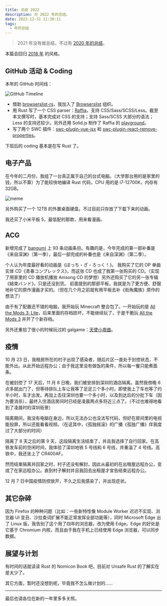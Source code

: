 ```yaml
---
title: 总结 2022
description: 对 2022 年的总结。
date: 2022-12-31 11:38:11
tags:
  - 年终总结
---
```


> 2021 年没有做总结，不过有 [2020 年的总结](./summary-of-2020.html)。

本篇会回归 [2018 年](./summary-of-2018.html) 的风格。

## GitHub 活动 & Coding

本年的 GitHub 时间线：

![GitHub Timeline](../images/summary-of-2022/github-timeline.webp)

- 借助 [browserslist-rs](https://github.com/browserslist/browserslist-rs)，我加入了 [Browserslist](https://github.com/browserslist) 组织。
- 用 Rust 写了一个 CSS parser：[Raffia](https://github.com/g-plane/raffia)，支持 CSS/Sass/SCSS/Less。截至本文撰写时，基本完成对 CSS 的支持；支持 Sass/SCSS 大部分的语法；Less 的支持还较少。另外还用 Solid.js 制作了 Raffia 的 [playground](http://raffia-play.vercel.app/)。
- 写了两个 SWC 插件：[swc-plugin-vue-jsx](https://github.com/g-plane/swc-plugin-vue-jsx) 和 [swc-plugin-react-remove-properties](https://github.com/g-plane/swc-plugin-react-remove-properties)。

下班后的 coding 基本是在写 Rust 了。

## 电子产品

在今年的二月份，我组了一台真正属于自己的台式电脑。（大学那台用的是家里的钱，所以不算）为了能较快地编译 Rust 代码，CPU 用的是 i7-12700K，内存有 32GB。

![meme](../images/summary-of-2022/meme.webp)

另外购买了一个 12TB 的外置桌面硬盘。不过目前只存放了下载下来的动画。

我还买了小米平板 5，最低配的那款，用来看漫画。

## ACG

新增完成了 [bangumi](https://bgm.tv/anime/list/468610/collect) 上 93 条动画条目。有趣的是，今年完成的第一部补番是《来自深渊》（第一季），最后一部完成的补番也是《来自深渊》（第二季）。

个人认为年度最好看的动画是《ぼっち・ざ・ろっく！》。
我购买了它的 OP 单曲实体 CD《青春コンプレックス》，而这张 CD 也成了我第一张购买的 CD。（实现了用家里的 CD 播放机播放 Anisong CD 的梦想）另外还购买了它的另一张专辑《結束バンド》，只是还没到货。
前面提到的那部平板，我就是为了更方便、舒服地补它的原作漫画才买的。（但在几个月之前就有用平板去补《街角魔族》原作的想法了）

由于有了配置还不错的电脑，我开始玩 Minecraft 整合包了。一开始玩的是 [All the Mods 3: Lite](https://www.curseforge.com/minecraft/modpacks/atm-3-lite)，后来里面的存档损坏，不能继续玩了，于是干脆玩 [All the Mods 3](https://www.curseforge.com/minecraft/modpacks/all-the-mods-3) 并开了个新存档。

另外还重拾了很小的时候玩过的 galgame：[天使小夜曲](https://bgm.tv/subject/1144)。

## 疫情

10 月 23 日，我租房所在的村子出现了感染者，随后片区一直处于封控状态，不能外出。从此开始远程办公；由于我这里没有做饭的条件，所以每一餐只能煮面条。

在被封控了 17 天后，11 月 8 日晚，我们被安排到深圳的酒店隔离。虽然我傍晚 6 点多就出门了，但等待排队上车让我等了足足三个多小时。即使我上了车也等了约半小时，车才出发。再加上去往深圳也要一个多小时，以及到达后的分批下车（因为要消杀），最终入住酒店房间时已经是凌晨两点多将近三点了。（不过也难得地看到了凌晨时的深圳街景）

隔离期间，我没有电脑在身边，所以无法办公也没法写代码，但好在房间里的电视能投屏，所以还能看看视频。（在这其中，《孤独摇滚》的广播《孤独广播》伴我度过了大部分的时间）

隔离了 8 天之后的第 9 天，这段隔离生活结束了，并且我选择了自行回家。在高铁发车前的空闲时间，我体验了深圳地铁 5 号线和 6 号线，并重温了 4 号线。高铁中，我还坐上了 CR400AF。

然而结束隔离并回家之时，村子还没有解封，因此从最初的在出租屋远程办公，变成了在家远程办公。直到村子解封并且我回去出租屋才宣告结束远程办公。

12 月 7 日中国疫情防控放开，不久之后我感染了，并出现症状。

## 其它杂碎

因为 Firefox 的种种问题（比如：一些新特性像 Module Worker 迟迟不实现、浏览器 UI 变丑、沙拉查词扩展不能正常发挥全部功能等），同时 Microsoft Edge 出了 Linux 版，我告别了这个用了四年的浏览器，改为使用 Edge。Edge 的好处是它基于 Chromium 内核，而且由于我在手机上已经使用 Edge 浏览器，可以同步数据。

## 展望与计划

有时间的话就读读 Rust 的 Nomicon Book 吧，目前对 Unsafe Rust 的了解实在是太少了。

其它方面，暂时还没想到呢，毕竟我不怎么做计划的……

---

最后也请各位在新的一年里多多关照。
